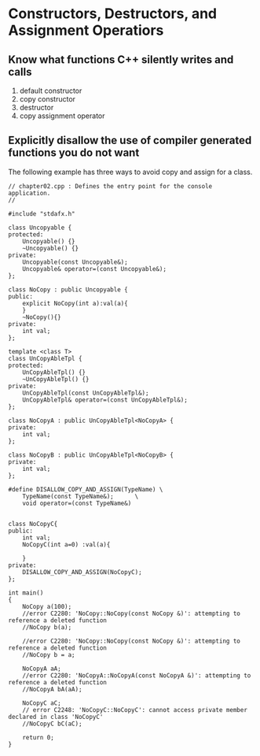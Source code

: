 # Constructors, Destructors, and Assignment Operatiors

## Know what functions C++ silently writes and calls

1. default constructor
2. copy constructor
3. destructor
4. copy assignment operator

## Explicitly disallow the use of compiler generated functions you do not want

The following example has three ways to avoid copy and assign for a class.

```
// chapter02.cpp : Defines the entry point for the console application.
//

#include "stdafx.h"

class Uncopyable {
protected:
	Uncopyable() {}
	~Uncopyable() {}
private:
	Uncopyable(const Uncopyable&);
	Uncopyable& operator=(const Uncopyable&);
};

class NoCopy : public Uncopyable {
public:
	explicit NoCopy(int a):val(a){
	}
	~NoCopy(){}
private:
	int val;
};

template <class T>
class UnCopyAbleTpl {
protected:
	UnCopyAbleTpl() {}
	~UnCopyAbleTpl() {}
private:
	UnCopyAbleTpl(const UnCopyAbleTpl&);
	UnCopyAbleTpl& operator=(const UnCopyAbleTpl&);
};

class NoCopyA : public UnCopyAbleTpl<NoCopyA> {
private:
	int val;
};

class NoCopyB : public UnCopyAbleTpl<NoCopyB> {
private:
	int val;
};

#define DISALLOW_COPY_AND_ASSIGN(TypeName) \
	TypeName(const TypeName&);		\
	void operator=(const TypeName&)


class NoCopyC{
public:
	int val;
	NoCopyC(int a=0) :val(a){

	}
private:
	DISALLOW_COPY_AND_ASSIGN(NoCopyC);
};

int main()
{
	NoCopy a(100);
	//error C2280: 'NoCopy::NoCopy(const NoCopy &)': attempting to reference a deleted function
	//NoCopy b(a);

	//error C2280: 'NoCopy::NoCopy(const NoCopy &)': attempting to reference a deleted function
	//NoCopy b = a;

	NoCopyA aA;
	//error C2280: 'NoCopyA::NoCopyA(const NoCopyA &)': attempting to reference a deleted function
	//NoCopyA bA(aA);

	NoCopyC aC;
	// error C2248: 'NoCopyC::NoCopyC': cannot access private member declared in class 'NoCopyC'
	//NoCopyC bC(aC);

	return 0;
}
```
